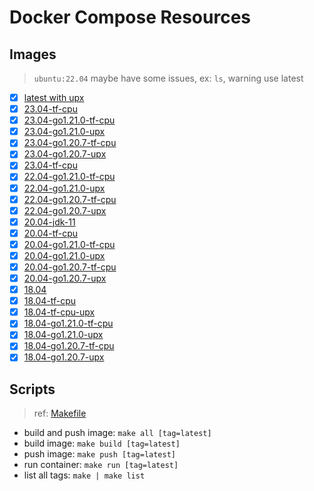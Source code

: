# Docker Compose Resources

## Images

>`ubuntu:22.04` maybe have some issues, ex: `ls`, warning use latest

- [x] [latest with upx](./latest/Dockerfile)
- [x] [23.04-tf-cpu](./23.04-tf-cpu/Dockerfile)
- [x] [23.04-go1.21.0-tf-cpu](23.04-go1.21.0-tf-cpu/Dockerfile)
- [x] [23.04-go1.21.0-upx](23.04-go1.21.0-upx/Dockerfile)
- [x] [23.04-go1.20.7-tf-cpu](23.04-go1.20.7-tf-cpu/Dockerfile)
- [x] [23.04-go1.20.7-upx](23.04-go1.20.7-upx/Dockerfile)
- [x] [23.04-tf-cpu](./23.04-tf-cpu/Dockerfile)
- [x] [22.04-go1.21.0-tf-cpu](22.04-go1.21.0-tf-cpu/Dockerfile)
- [x] [22.04-go1.21.0-upx](22.04-go1.21.0-upx/Dockerfile)
- [x] [22.04-go1.20.7-tf-cpu](22.04-go1.20.7-tf-cpu/Dockerfile)
- [x] [22.04-go1.20.7-upx](22.04-go1.20.7-upx/Dockerfile)
- [x] [20.04-jdk-11](./20.04-jdk-11/Dockerfile)
- [x] [20.04-tf-cpu](./20.04-tf-cpu/Dockerfile)
- [x] [20.04-go1.21.0-tf-cpu](20.04-go1.21.0-tf-cpu/Dockerfile)
- [x] [20.04-go1.21.0-upx](20.04-go1.21.0-upx/Dockerfile)
- [x] [20.04-go1.20.7-tf-cpu](20.04-go1.20.7-tf-cpu/Dockerfile)
- [x] [20.04-go1.20.7-upx](20.04-go1.20.7-upx/Dockerfile)
- [x] [18.04](./18.04/Dockerfile)
- [x] [18.04-tf-cpu](./18.04-tf-cpu/Dockerfile)
- [x] [18.04-tf-cpu-upx](./18.04-tf-cpu-upx/Dockerfile)
- [x] [18.04-go1.21.0-tf-cpu](18.04-go1.21.0-tf-cpu/Dockerfile)
- [x] [18.04-go1.21.0-upx](./18.04-go1.21.0-upx/Dockerfile)
- [x] [18.04-go1.20.7-tf-cpu](18.04-go1.20.7-tf-cpu/Dockerfile)
- [x] [18.04-go1.20.7-upx](18.04-go1.20.7-upx/Dockerfile)

## Scripts

>ref: [Makefile](./Makefile)

- build and push image: `make all [tag=latest]`
- build image: `make build [tag=latest]`
- push image: `make push [tag=latest]`
- run container: `make run [tag=latest]`
- list all tags: `make | make list`
